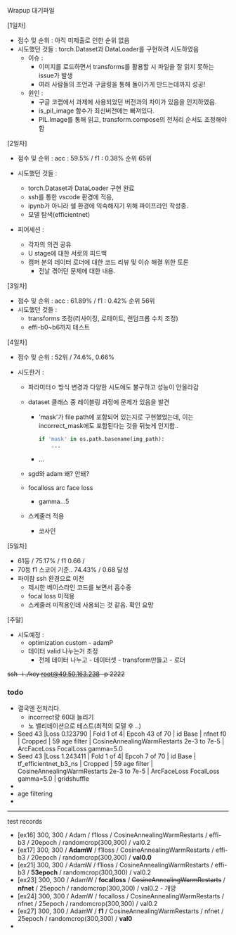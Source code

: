 Wrapup 대기파일

[1일차]

- 점수 및 순위 : 아직 미제출로 인한 순위 없음
- 시도했던 것들 : torch.Dataset과 DataLoader를 구현하려 시도하였음
	- 이슈 : 
		- 이미지를 로드하면서 transforms를 활용할 시 파일을 잘 읽지 못하는 issue가 발생
		- 여러 사람들의 조언과 구글링을 통해 돌아가게 만드는데까지 성공!
	- 원인 :
		- 구글 코랩에서 과제에 사용되었던 버전과의 차이가 있음을 인지하였음. 
		- is_pil_image 함수가 최신버전에는 빠져있다. 
		- PIL.Image를 통해 읽고, transform.compose의 전처리 순서도 조정해야함

[2일차]

- 점수 및 순위 : acc : 59.5% / f1 : 0.38% 순위 65위

- 시도했던 것들 : 

	- torch.Dataset과 DataLoader 구현 완료
	- ssh를 통한 vscode 환경에 적응, 
	- ipynb가 아니라 쉘 환경에 익숙해지기 위해 파이프라인 작성중.
	- 모델 탐색(efficientnet)

	

- 피어세션 : 

	- 각자의 의견 공유
	- U stage에 대한 서로의 피드백
	- 캠퍼 분의 데이터 로더에 대한 코드 리뷰 및 이슈 해결 위한 토론
		- 전날 겪어던 문제에 대한 내용.



[3일차]

- 점수 및 순위 : acc :  61.89% / f1 : 0.42% 순위 56위
- 시도했던 것들 : 
	- transforms 조정(리사이징, 로테이트, 랜덤크롭 수치 조정)
	- effi-b0~b6까지 테스트



[4일차]

- 점수 및 순위 : 52위 / 74.6%,  0.66%

- 시도한거 :

	- 파라미터ㅇ 방식 변경과 다양한 시도에도 불구하고 성능이 안올라감

	- dataset 클래스 중 레이블링 과정에 문제가 있음을 발견

		- 'mask'가 file path에 포함되어 있는지로 구현했었는데, 이는 incorrect_mask에도 포함된다는 것을 뒤늦게 인지함..

			```python
			if 'mask' in os.path.basename(img_path):
			    ...
			```

		- ...

	- sgd와 adam 왜? 안돼? 

	- focalloss arc face loss 

		- gamma...5

	- 스케줄러 적용 

		- 코사인

[5일차]

- 61등 / 75.17% / f1 0.66 / 
- 70등 f1 스코어 기준.. 74.43% / 0.68 달성
- 파이참 ssh 환경으로 이전
	- 제시한 베이스라인 코드를 보면서 흡수중
	- focal loss 미적용
	- 스케줄러 미적용인데 사용되는 것 같음. 확인 요망



[주말]

- 시도예정 :
	- optimization custom - adamP
	- 데이터 valid 나누는거 조정
		- 전체 데이터 나누고 - 데이터셋 - transform만들고 - 로더



~~ssh -i ./key root@49.50.163.238 -p 2222~~

### todo

- 결국엔 전처리다. 
	- incorrect랑 60대 늘리기
	- 노 밸리데이션으로 테스트(최적의 모델 후 ..)
- Seed 43 |Loss 0.123790 | Fold 1 of 4| Epcoh 43 of 70 | id Base | nfnet f0 | Cropped | 59 age filter | CosineAnnealingWarmRestarts 2e-3 to 7e-5 | ArcFaceLoss FocalLoss gamma=5.0
- Seed 43 |Loss 1.243411 | Fold 1 of 4| Epcoh 7 of 70 | id Base | tf_efficientnet_b3_ns | Cropped | 59 age filter | CosineAnnealingWarmRestarts 2e-3 to 7e-5 | ArcFaceLoss FocalLoss gamma=5.0 | gridshuffle
- 
- age filtering
- 

---

test records

- [ex16] 300, 300 / Adam / f1loss / CosineAnnealingWarmRestarts / effi-b3 / 20epoch / randomcrop(300,300) / val0.2
- [ex17] 300, 300 / **AdamW** / f1loss / CosineAnnealingWarmRestarts / effi-b3 / 20epoch / randomcrop(300,300) / **val0.0**
- [ex21] 300, 300 / AdamW / f1loss / CosineAnnealingWarmRestarts / effi-b3 / **53epoch** / randomcrop(300,300) / val0.2
- [ex23] 300, 300 / AdamW / **focalloss** / ~~CosineAnnealingWarmRestarts~~ / **nfnet** / 25epoch / randomcrop(300,300) / val0.2 - 개망
- [ex24] 300, 300 / AdamW / focalloss / CosineAnnealingWarmRestarts / nfnet / 25epoch / randomcrop(300,300) / val0.2
- [ex27] 300, 300 / AdamW / **f1** / CosineAnnealingWarmRestarts / nfnet / 25epoch / randomcrop(300,300) / **val0**
- 







